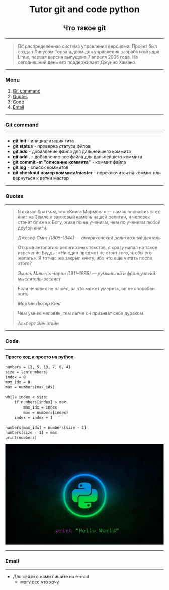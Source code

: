 # <p style="text-align: center;">**Tutor git and code python**</p>

## <p style="text-align: center;">Что такое git</p>
---
>Git распределённая система управления версиями. Проект был создан Линусом Торвальдсом для управления разработкой ядра Linux, первая версия выпущена 7 апреля 2005 года. На сегодняшний день его поддерживает Джунио Хамано. 

---
### Menu
1. [Git command](#git-command)
2. [Quotes](#quotes)
3. [Code](#code)
4. [Email](#email)

---
### Git command
---
* **git init** - инициализация гита
* **git status** - проверка статуса фйлов
* **git add** - добавление файла для дальнейшего коммита
* **git add .** - добавление все файла для дальнейшего коммита
* **git commit -m "описание коммита"** - коммит файла
* **git log** - список коммитов
* **git checkout номер коммита/master** - переключится на коммит или вернуться к ветки мастер

---
### Quotes
---
> Я сказал братьям, что «Книга Мормона» — самая верная из всех книг на Земле и замковый камень нашей религии, и человек станет ближе к Богу, живя по ее учениям, чем по учениям любой другой книги. 
>
> *Джозеф Смит (1805–1844) — американский религиозный деятель*

> Открыв антологию религиозных текстов, я сразу напал на такое изречение Будды: «Ни один предмет не стоит того, чтобы его желать». Я тотчас же закрыл книгу, ибо что еще читать после этого? 
>
> *Эмиль Мишель Чоран (1911–1995) — румынский и французский мыслитель-эссеист*

>Если человек не нашёл, за что может умереть, он не способен жить
>
> *Мартин Лютер Кинг*

>Чем умнее человек, тем легче он признает себя дураком
>
> *Альберт Эйнштейн*

---
### Code
---
**Просто код и просто на python**

```
numbers = [2, 5, 13, 7, 6, 4]
size = len(numbers)
index = 0
max_idx = 0
max = numbers[max_idx]

while index < size:
    if numbers[index] > max:
        max_idx = index
        max = numbers[index]
    index = index + 1

numbers[max_idx] = numbers[size - 1]
numbers[size - 1] = max
print(numbers)
```

![img](Python.jpg)

---
### Email
---
* Для связи с нами пишите на e-mail
    * [могу все что хочу](https://mail.ru/)